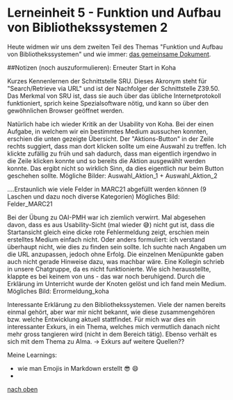 # Lerneinheit 5 - Funktion und Aufbau von Bibliothekssystemen 2

Heute widmen wir uns dem zweiten Teil des Themas "Funktion und Aufbau von Bibliothekssystemen" und wie immer: [das gemeinsame Dokument](https://pad.gwdg.de/NT85lsv_QIWjmPs18rQM_g). 

##Notizen (noch auszuformulieren):
Erneuter Start in Koha

Kurzes Kennenlernen der Schnittstelle SRU. Dieses Akronym steht für "Search/Retrieve via URL" und ist der Nachfolger der Schnittstelle Z39.50. Das Merkmal von SRU ist, dass sie auch über das übliche Internetprotokoll funktioniert, sprich keine Spezialsoftware nötig, und kann so über den gewöhnlichen Browser geöffnet werden.

Natürlich habe ich wieder Kritik an der Usability von Koha. Bei der einen Aufgabe, in welchem wir ein bestimmtes Medium aussuchen konnten, erschien die unten gezeigte Übersicht. Der "Aktions-Button" in der Zeile rechts suggiert, dass man dort klicken sollte um eine Auswahl zu treffen. Ich klickte zufällig zu früh und sah dadurch, dass man eigentlich irgendwo in die Zeile klicken konnte und so bereits die Aktion ausgewählt werden konnte. Das ergibt nicht so wirklich Sinn, da dies eigentlich nur beim Button geschehen sollte. 
Mögliche Bilder: Auswahl_Aktion_1  +  Auswahl_Aktion_2

....Erstaunlich wie viele Felder in MARC21 abgefüllt werden können (9 Laschen und dazu noch diverse Kategorien)
Mögliches Bild: Felder_MARC21

Bei der Übung zu OAI-PMH war ich ziemlich verwirrt. Mal abgesehen davon, dass es aus Usability-Sicht (mal wieder :sweat_smile:) nicht gut ist, dass die Startansicht gleich eine dicke rote Fehlermeldung zeigt, erschien mein erstelltes Medium einfach nicht. Oder anders formuliert: ich verstand überhaupt nicht, wie dies zu finden sein sollte. Ich suchte nach Angaben um die URL anzupassen, jedoch ohne Erfolg. Die einzelnen Menüpunkte gaben auch nicht gerade Hinweise dazu, was machbar wäre. Eine Kollegin schrieb in unsere Chatgruppe, da es nicht funktionierte. Wie sich herausstellte, klappte es bei keinem von uns - das war noch beruhigend. Durch die Erklärung im Unterricht wurde der Knoten gelöst und ich fand mein Medium. 
Mögliches Bild: Errormeldung_koha


Interessante Erklärung zu den Bibliothekssystemen. 
Viele der namen bereits einmal gehört, aber war mir nicht bekannt, wie diese zusammengehören bzw. welche Entwicklung aktuell stattfindet. Für mich war dies ein interessanter Exkurs, in ein Thema, welches mich vermutlich danach nicht mehr gross tangieren wird (nicht in dem Bereich tätig).
Ebenso verhält es sich mit dem Thema zu Alma.
-> Exkurs auf weitere Quellen??




Meine Learnings:

- wie man Emojis in Markdown erstellt :sunglasses: :smile:  
- 
[nach oben](#lerneinheit-5---funktion-und-aufbau-von-bibliothekssystemen-2)

